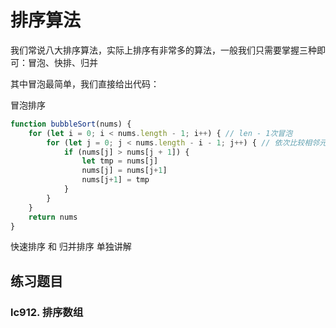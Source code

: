 # 排序算法

我们常说八大排序算法，实际上排序有非常多的算法，一般我们只需要掌握三种即可：冒泡、快排、归并

其中冒泡最简单，我们直接给出代码：

冒泡排序

```javascript
function bubbleSort(nums) {
    for (let i = 0; i < nums.length - 1; i++) { // len - 1次冒泡
        for (let j = 0; j < nums.length - i - 1; j++) { // 依次比较相邻元素，进行冒泡，比较区间[0,len - 1 - i]
            if (nums[j] > nums[j + 1]) {
                let tmp = nums[j]
                nums[j] = nums[j+1]
                nums[j+1] = tmp
            }
        }
    }
    return nums
}
```

快速排序 和 归并排序 单独讲解

## 练习题目

### lc912. 排序数组


